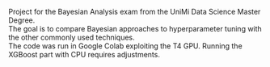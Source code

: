 Project for the Bayesian Analysis exam from the UniMi Data Science Master Degree.\
The goal is to compare Bayesian approaches to hyperparameter tuning with the other commonly used techniques.\
The code was run in Google Colab exploiting the T4 GPU. Running the XGBoost part with CPU requires adjustments.
